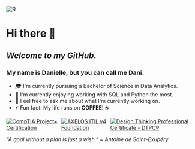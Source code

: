 ![R](https://user-images.githubusercontent.com/47258069/180854088-c88ede33-82d9-414e-999d-f06c5fb44f2a.png)



# Hi there 👋
## *Welcome to my GitHub.*
### My name is Danielle, but you can call me Dani.

- 🎓 I'm currently pursuing a Bachelor of Science in Data Analytics.
- 📔 I'm currently enjoying working with SQL and Python the most.
- 💬 Feel free to ask me about what I'm currently working on.
- ⚡ Fun fact: My life runs on **COFFEE**! :coffee:

<div style="display:flex; justify-content: center;">
    <a href="https://www.credly.com/badges/8be1f946-3ae3-49e5-896c-ee8fdae60a20/public_url" target="_blank">
        <img src="https://images.credly.com/size/110x110/images/be6dfc3d-f8a1-4c18-8b16-751600ef61c8/CompTIA_Project_2B.png" alt="CompTIA Project+ Certification">
    </a>
    <a href="https://www.credly.com/badges/1b5e12e4-2b37-49ab-af52-51587484d6bb/public_url" target="_blank">
        <img src="https://images.credly.com/size/110x110/images/8b943c4b-c186-4e9f-84aa-004322b76eed/image.png" alt="AXELOS ITIL v4 Foundation">
    </a>
    <a href="https://www.credly.com/badges/83f25856-d4b5-4364-a1a3-61033bef1534/public_url" target="_blank">
        <img src="https://images.credly.com/size/110x110/images/e173fd04-4f89-4310-8a42-e16c04b843ed/image.png" alt="Design Thinking Professional Certificate - DTPC®">
    </a>
</div>

*“A goal without a plan is just a wish.” ~ Antoine de Saint-Exupéry*
